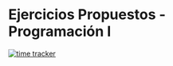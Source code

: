 # Ejercicios Propuestos - Programación I 
[![time tracker](https://wakatime.com/badge/github/Psycoguana/Homework.svg)](https://wakatime.com/badge/github/Psycoguana/Homework)
